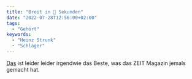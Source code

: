 ```yaml
---
title: "Breit in 💯 Sekunden"
date: "2022-07-28T12:56:00+02:00"
tags:
  - "Gehört"
keywords:
  - "Heinz Strunk"
  - "Schlager"
---
```


[Das](https://www.youtube.com/watch?v=D_3Xebq7uCc) ist leider leider irgendwie das Beste, was das ZEIT Magazin jemals gemacht hat.
